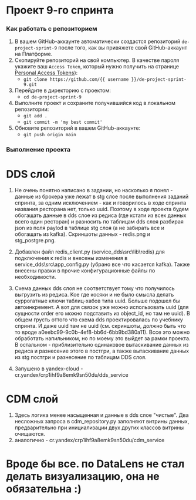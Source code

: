 # Проект 9-го спринта

### Как работать с репозиторием
1. В вашем GitHub-аккаунте автоматически создастся репозиторий `de-project-sprint-9` после того, как вы привяжете свой GitHub-аккаунт на Платформе.
2. Скопируйте репозиторий на свой компьютер. В качестве пароля укажите ваш `Access Token`, который нужно получить на странице [Personal Access Tokens](https://github.com/settings/tokens)):
	* `git clone https://github.com/{{ username }}/de-project-sprint-9.git`
3. Перейдите в директорию с проектом: 
	* `cd de-project-sprint-9`
4. Выполните проект и сохраните получившийся код в локальном репозитории:
	* `git add .`
	* `git commit -m 'my best commit'`
5. Обновите репозиторий в вашем GitHub-аккаунте:
	* `git push origin main`
	
### Выполнение проекта
# DDS слой 

1. Не очень понятно написано в задании, но насколько я понял - данные из брокера уже лежат в stg слое после выполнения заданий спринта, за одним исключением -
	как и говорилось в ходе спринта названия ресторана нет, только uuid. Поэтому в ходе проекта будем обогащать данные в dds 
	слое из редиса (где кстати из всех данных всего один ресторан) и разносить
	по таблицам dds слоя разбирая json из поля paylod в таблице stg слоя (а не забирать все и обогащать из kafka). Скриншоты данных - redis.png и stg_postgre.png.

2. Добавлен файл redis_client.py (service_dds\src\lib\redis) для подключения к redis и внесены изменения в service_dds\src\app_config.py (убрано все что касается kafka).
	Также внесены правки в прочие конфигурационные файлы по необходимости.

3. Схема данных dds слоя не соответствует тому что получилось выгрузить из редиса. Кое где косяки и не было смысла делать суррогатные ключи таблиц-хабов типа uuid. Больше 
	подошел бы автоинкремент. А вот для связок уже можно использовать uuid (для сущности order его можно подставить из object_id, но там не uuid). В общем грусть оттого что
	схема dds проектировалась по учебнику спринта. И даже uuid там не uuid (см. скриншоты, должно быть что то вроде a0eebc99-9c0b-4ef8-bb6d-6bb9bd380a11).
	Вссе это можно обработать напильником, но по моему это выйдет за рамки проекта. В остальном - приблизительно одинаковое
	вытаскивание данных из редиса и разнесение этого в постгри, а также вытаскивание данных из stg постгри и разнесение по таблицам  DDS слоя.
	
4. Запушено в yandex-cloud - cr.yandex/crp1ihf9a8emk9sn50du/dds_service

# CDM слой

1. Здесь логика менее насыщенная и данные в dds слое "чистые". Два несложных запроса в cdm_repository.py заполняют витрины данных, предварительно при инициализации двух
	других классов витрины очищаются.
2. аналогично - cr.yandex/crp1ihf9a8emk9sn50du/cdm_service

# Вроде бы все. по DataLens не стал делать визуализацию, она не обязательна :)
